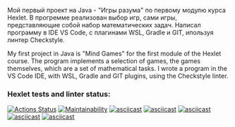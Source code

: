 Мой первый проект на Java  - "Игры разума" по первому модулю курса Hexlet.
В прогремме реализован выбор игр, сами игры, представляющие собой набор математических задач.
Написал программу в IDE VS Code, с плагинами WSL, Gradle и GIT, ипользуя линтер Checkstyle.

My first project in Java is "Mind Games" for the first module of the Hexlet course.
The program implements a selection of games, the games themselves, which are a set of mathematical tasks.
I wrote a program in the VS Code IDE, with WSL, Gradle and GIT plugins, using the Checkstyle linter.

### Hexlet tests and linter status:
[![Actions Status](https://github.com/HKreoin/java-project-61/actions/workflows/hexlet-check.yml/badge.svg)](https://github.com/HKreoin/java-project-61/actions)
[![Maintainability](https://api.codeclimate.com/v1/badges/e3a5bd568f64b698acdc/maintainability)](https://codeclimate.com/github/HKreoin/java-project-61/maintainability)
[![asciicast](https://asciinema.org/a/eDwOIJhjxqtTMd87IPKhYKTNo.svg)](https://asciinema.org/a/eDwOIJhjxqtTMd87IPKhYKTNo)
[![asciicast](https://asciinema.org/a/S0vfcJgfeVO2fGruiSC1sINRB.svg)](https://asciinema.org/a/S0vfcJgfeVO2fGruiSC1sINRB)
[![asciicast](https://asciinema.org/a/0uP33Umd3OMZOLetSNsZHCXHo.svg)](https://asciinema.org/a/0uP33Umd3OMZOLetSNsZHCXHo)
[![asciicast](https://asciinema.org/a/Rie8hsEonTAe1CAdmzb7CxXNJ.svg)](https://asciinema.org/a/Rie8hsEonTAe1CAdmzb7CxXNJ)
[![asciicast](https://asciinema.org/a/OHzG56cRs0Ih3yOJrSoxsExzI.svg)](https://asciinema.org/a/OHzG56cRs0Ih3yOJrSoxsExzI)
